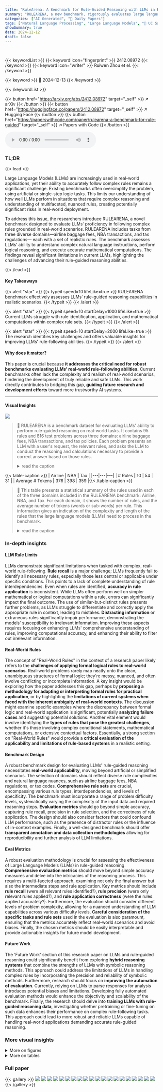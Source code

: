```yaml
---
title: "RuleArena: A Benchmark for Rule-Guided Reasoning with LLMs in Real-World Scenarios"
summary: "RULEARENA, a new benchmark, rigorously evaluates large language models' ability to apply complex, real-world rules across diverse scenarios, revealing significant shortcomings in current LLMs' rule-gu..."
categories: ["AI Generated", "🤗 Daily Papers"]
tags: ["Natural Language Processing", "Large Language Models", "🏢 UC Santa Barbara",]
showSummary: true
date: 2024-12-12
draft: false
---
```


<br>

{{< keywordList >}}
{{< keyword icon="fingerprint" >}} 2412.08972 {{< /keyword >}}
{{< keyword icon="writer" >}} Ruiwen Zhou et el. {{< /keyword >}}
 
{{< keyword >}} 🤗 2024-12-13 {{< /keyword >}}
 
{{< /keywordList >}}

{{< button href="https://arxiv.org/abs/2412.08972" target="_self" >}}
↗ arXiv
{{< /button >}}
{{< button href="https://huggingface.co/papers/2412.08972" target="_self" >}}
↗ Hugging Face
{{< /button >}}
{{< button href="https://paperswithcode.com/paper/rulearena-a-benchmark-for-rule-guided" target="_self" >}}
↗ Papers with Code
{{< /button >}}



<audio controls>
    <source src="https://ai-paper-reviewer.com/2412.08972/podcast.wav" type="audio/wav">
    Your browser does not support the audio element.
</audio>


### TL;DR


{{< lead >}}

Large Language Models (LLMs) are increasingly used in real-world applications, yet their ability to accurately follow complex rules remains a significant challenge. Existing benchmarks often oversimplify the problem, using artificial or single-step logic tasks. This limits our understanding of how well LLMs perform in situations that require complex reasoning and understanding of multifaceted, nuanced rules, creating potentially significant risks in real-world deployment. 

To address this issue, the researchers introduce RULEARENA, a novel benchmark designed to evaluate LLMs' proficiency in following complex rules grounded in real-world scenarios. RULEARENA includes tasks from three diverse domains—airline baggage fees, NBA transactions, and tax regulations— each with a set of realistic rules. The benchmark assesses LLMs' ability to understand complex natural language instructions, perform logical reasoning, and execute accurate mathematical computations.  The findings reveal significant limitations in current LLMs, highlighting the challenges of advancing their rule-guided reasoning abilities.

{{< /lead >}}


#### Key Takeaways

{{< alert "star" >}}
{{< typeit speed=10 lifeLike=true >}} RULEARENA benchmark effectively assesses LLMs' rule-guided reasoning capabilities in realistic scenarios. {{< /typeit >}}
{{< /alert >}}

{{< alert "star" >}}
{{< typeit speed=10 startDelay=1000 lifeLike=true >}} Current LLMs struggle with rule identification, application, and mathematical computations within complex rule sets. {{< /typeit >}}
{{< /alert >}}

{{< alert "star" >}}
{{< typeit speed=10 startDelay=2000 lifeLike=true >}} The research identifies key challenges and offers valuable insights for improving LLMs' rule-following abilities. {{< /typeit >}}
{{< /alert >}}

#### Why does it matter?
This paper is crucial because **it addresses the critical need for robust benchmarks evaluating LLMs' real-world rule-following abilities.**  Current benchmarks often lack the complexity and realism of real-world scenarios, hindering the development of truly reliable and safe LLMs. This work directly contributes to bridging this gap, **guiding future research and development efforts** toward more trustworthy AI systems.

------
#### Visual Insights



![](https://arxiv.org/html/2412.08972/x1.png)

> 🔼 RULEARENA is a benchmark dataset for evaluating LLMs' ability to perform rule-guided reasoning on real-world tasks.  It contains 95 rules and 816 test problems across three domains: airline baggage fees, NBA transactions, and tax policies.  Each problem presents an LLM with a user's request, the relevant rules, and asks the LLM to conduct the reasoning and calculations necessary to provide a correct answer based on those rules.
> <details>
> <summary>read the caption</summary>
> Figure 1: Overview of RuleArena. RuleArena contains 95 commonly used and moderately complex rules and 816 test problems from three representative real-world scenarios - airline luggage fees, NBA transactions, and taxation policies. LLMs are given a the task instruction, the reference rules in this scenario, and a user instance, and required to conduct reasoning and computation for the user input under the guidance of reference rules.
> </details>





{{< table-caption >}}
| Airline | NBA | Tax |
|---|---|---|
| # Rules | 10 | 54 | 31 |
| Average # Tokens | 376 | 398 | 359 |{{< /table-caption >}}

> 🔼 This table presents a statistical summary of the rules used in each of the three domains included in the RULEARENA benchmark: Airline, NBA, and Tax.  For each domain, it shows the number of rules, and the average number of tokens (words or sub-words) per rule. This information gives an indication of the complexity and length of the rules that the large language models (LLMs) need to process in the benchmark.
> <details>
> <summary>read the caption</summary>
> Table 1: Statistics of rules in each domain.
> </details>





### In-depth insights


#### LLM Rule Limits
LLMs demonstrate significant limitations when tasked with complex, real-world rule-following.  **Rule recall** is a major challenge; LLMs frequently fail to identify all necessary rules, especially those less central or applicable under specific conditions.  This points to a lack of complete understanding of rule interdependencies.  Even when rules are identified, **accuracy in rule application** is inconsistent.  While LLMs often perform well on simpler mathematical or logical computations within a rule, errors can significantly impact the final outcome. The use of similar-but-distinct rules presents further problems, as LLMs struggle to differentiate and correctly apply the appropriate rule in context, leading to mistakes.  **Distracting information** or extraneous rules significantly impair performance, demonstrating the models' susceptibility to irrelevant information.  Improving these aspects requires focusing on enhancing LLMs' comprehensive understanding of rules, improving computational accuracy, and enhancing their ability to filter out irrelevant information.

#### Real-World Rules
The concept of "Real-World Rules" in the context of a research paper likely refers to the **challenges of applying formal logical rules to real-world scenarios**.  Real-world problems rarely map neatly onto the clean, unambiguous structures of formal logic; they're messy, nuanced, and often involve conflicting or incomplete information.  A key insight would be exploring how the paper addresses this gap, perhaps by **proposing a methodology for adapting or interpreting formal rules for practical application**, or by highlighting the **limitations of current systems when faced with the inherent ambiguity of real-world contexts**.  The discussion might examine specific examples where the discrepancy between formal logic and real-world application is significant, potentially **analyzing failure cases** and suggesting potential solutions.  Another vital element would involve identifying the **types of rules that pose the greatest challenges**, whether it's those involving complex conditional statements, mathematical computations, or extensive contextual factors.  Essentially, a strong section on "Real-World Rules" would provide a **critical evaluation of the applicability and limitations of rule-based systems** in a realistic setting.

#### Benchmark Design
A robust benchmark design for evaluating LLMs' rule-guided reasoning necessitates **real-world applicability**, moving beyond artificial or simplified scenarios.  The selection of domains should reflect diverse rule complexities and natural language nuances, such as airline baggage fees, NBA regulations, or tax codes.  **Comprehensive rule sets** are crucial, encompassing various rule types, interdependencies, and levels of specificity. The benchmark must incorporate a range of problem difficulty levels, systematically varying the complexity of the input data and required reasoning steps.  **Evaluation metrics** should go beyond simple accuracy, capturing rule recall, precision in rule selection, and the correctness of rule application.  The design should also consider factors that could confound LLM performance, such as the presence of distractor rules or the influence of in-context examples.  Finally, a well-designed benchmark should offer **transparent annotation and data collection methodologies** allowing for reproducibility and further analysis of LLM limitations.

#### Eval Metrics
A robust evaluation methodology is crucial for assessing the effectiveness of Large Language Models (LLMs) in rule-guided reasoning.  **Comprehensive evaluation metrics** should move beyond simple accuracy measures and delve into the intricacies of the reasoning process.  This requires a multi-faceted approach, examining not only the final answer but also the intermediate steps and rule application. Key metrics should include **rule recall** (were all relevant rules identified?), **rule precision** (were only relevant rules applied?), and **rule application correctness** (were the rules applied accurately?).  Furthermore, the evaluation should consider different levels of problem complexity, allowing for a nuanced understanding of LLM capabilities across various difficulty levels. **Careful consideration of the specific tasks and rule sets** used in the evaluation is also paramount, ensuring that the metrics accurately reflect real-world scenarios and avoid biases.  Finally, the chosen metrics should be easily interpretable and provide actionable insights for future model development.

#### Future Work
The 'Future Work' section of this research paper on LLMs and rule-guided reasoning could significantly benefit from exploring **hybrid reasoning systems** that combine the strengths of LLMs with symbolic reasoning methods.  This approach could address the limitations of LLMs in handling complex rules by incorporating the precision and reliability of symbolic methods.  Furthermore, research should focus on **improving the automation of evaluation**.  Currently, relying on LLMs to parse responses for analysis introduces potential biases and limitations.  Developing fully automated evaluation methods would enhance the objectivity and scalability of the benchmark.  Finally, the research should delve into **training LLMs with rule-guided reasoning data**, investigating whether pretraining or fine-tuning on such data enhances their performance on complex rule-following tasks. This approach could lead to more robust and reliable LLMs capable of handling real-world applications demanding accurate rule-guided reasoning.


### More visual insights

<details>
<summary>More on figures
</summary>


![](https://arxiv.org/html/2412.08972/x2.png)

> 🔼 This bar chart visualizes the rule-wise recall metric for the airline domain.  The x-axis represents individual rules, ordered from lowest to highest recall,  while the y-axis indicates the recall score (proportion of problems the LLM correctly applied each rule to). Each bar's height corresponds to a specific rule's recall, demonstrating the relative effectiveness of different rules in this context. Rules with higher recall are more consistently applied by the LLM. Conversely, lower recall highlights rules where the model's performance was less successful.
> <details>
> <summary>read the caption</summary>
> (a) Recall
> </details>



![](https://arxiv.org/html/2412.08972/x3.png)

> 🔼 This figure shows the rule-wise application correctness of rules in the airline domain.  The x-axis represents the rules, and the y-axis represents the correctness score.  Each bar shows the correctness of applying a particular rule in the airline domain, indicating the proportion of times the LLM applied a given rule correctly.
> <details>
> <summary>read the caption</summary>
> (b) Correctness
> </details>



![](https://arxiv.org/html/2412.08972/x4.png)

> 🔼 This figure shows the performance of large language models (LLMs) on a rule-by-rule basis for the airline domain.  It presents two bar charts displaying the recall and precision for each of the rules used in the airline baggage fee calculation task.  Higher bars indicate better performance for a given rule. The x-axis represents the individual rules, and the y-axis represents the recall and precision scores.  This visualization allows for a granular analysis of the model's understanding and application of specific rules in the complex airline baggage fee calculation process.
> <details>
> <summary>read the caption</summary>
> Figure 2: Rule-wise metrics of rules in airline domain.
> </details>



![](https://arxiv.org/html/2412.08972/x5.png)

> 🔼 Figure 2(a) shows the recall of rules in the airline domain. The x-axis represents the rules, and the y-axis represents the recall. The height of each bar corresponds to the recall of the corresponding rule. It is observed that some rules have perfect recall, meaning the LLM always applies them correctly when needed, while others have lower recall, indicating the LLM sometimes fails to apply them correctly even when needed.
> <details>
> <summary>read the caption</summary>
> (a) Airline
> </details>



![](https://arxiv.org/html/2412.08972/x6.png)

> 🔼 This figure shows the results of problem-wise analysis for the NBA transaction domain.  It presents the precision (P(t)), rule application correctness (AC(t)), recall (R(t)), and accuracy (Acc(t)) for different LLMs (Llama-3.1 70B, Qwen-2.5 72B, Llama-3.1 405B, Claude-3.5 Sonnet, and GPT-40) under varying levels of difficulty (Level 1, Level 2, Level 3). Both 0-shot and 1-shot prompting strategies are compared.  The data illustrate the LLMs' performance in applying relevant rules correctly to solve NBA transaction problems according to the specified regulations.
> <details>
> <summary>read the caption</summary>
> (b) NBA
> </details>



![](https://arxiv.org/html/2412.08972/x7.png)

> 🔼 This figure shows the correlation between problem-wise metrics (recall, correctness, and precision) and accuracy for the tax domain in the RULEARENA benchmark.  It visually represents the relationship between the accuracy of LLM's answers and how well they recalled, correctly applied, and precisely selected the relevant rules for each problem. The x-axis represents the range of recall/correctness/precision values, while the y-axis represents accuracy.
> <details>
> <summary>read the caption</summary>
> (c) Tax
> </details>



![](https://arxiv.org/html/2412.08972/x8.png)

> 🔼 This figure displays the correlation analysis between accuracy and other problem-wise metrics (precision, recall, rule application correctness).  The results show a strong, nearly linear positive correlation between accuracy and recall, indicating that higher recall strongly predicts higher accuracy. In contrast, the correlations between accuracy and precision, and accuracy and rule application correctness are considerably weaker and highly non-linear, suggesting that achieving high precision or rule application correctness alone is not sufficient to guarantee high overall accuracy. The figure helps visualize and understand how different factors contribute to successful rule-following performance in the three benchmark domains.
> <details>
> <summary>read the caption</summary>
> Figure 3: Correlation between problem-wise metrics and accuracy. The correlation is the most obvious and almost linear between R⁢(t)R𝑡{\rm R}(t)roman_R ( italic_t ) and Acc⁢(t)Acc𝑡{\rm Acc}(t)roman_Acc ( italic_t ), while highly non-linear or unclear between other two metrics and Acc⁢(t)Acc𝑡{\rm Acc}(t)roman_Acc ( italic_t ).
> </details>



![](https://arxiv.org/html/2412.08972/x9.png)

> 🔼 This figure shows the correlation between the problem-wise correctness metric and the accuracy metric across three different domains (Airline, NBA, and Tax).  It demonstrates how well the large language models (LLMs) apply the rules correctly in relation to the overall accuracy of their problem solutions.  The relationship is analyzed and visualized in three separate charts to better showcase the performance across all three domains.
> <details>
> <summary>read the caption</summary>
> (a) Correctness
> </details>



![](https://arxiv.org/html/2412.08972/x10.png)

> 🔼 This bar chart visualizes the rule-wise recall of rules within the NBA domain. The x-axis represents individual rules, numbered 1 through 52. The y-axis denotes the recall rate, ranging from 0.0 to 1.0. Each bar's height corresponds to a specific rule's recall rate, indicating the proportion of times the rule was correctly applied across the dataset by LLMs. The chart offers a granular view of the rules' recall performance, helping to identify rules that are consistently or inconsistently applied by LLMs.
> <details>
> <summary>read the caption</summary>
> (b) Recall
> </details>



![](https://arxiv.org/html/2412.08972/x11.png)

> 🔼 This figure shows the correlation between the problem-wise accuracy (Acc(t)) and other metrics (Recall, Correctness, Precision) for the Tax domain in the RULEARENA benchmark.  It visually represents how well the LLMs accurately answer the problems compared to the ground truth, considering the influence of rule recall, correct rule application, and the precision of rule selection. The x-axis displays the ranges of Recall/Precision/Correctness, and the y-axis represents the corresponding accuracy.
> <details>
> <summary>read the caption</summary>
> (c) Accuracy
> </details>



![](https://arxiv.org/html/2412.08972/x12.png)

> 🔼 This figure demonstrates the impact of irrelevant information and increased context length on the performance of Large Language Models (LLMs) in tax calculations. Three experimental conditions are compared: a standard setting with only relevant information, a distractor setting where irrelevant (but seemingly valid) tax forms are added, and a placeholder setting where meaningless tokens are added to match the length of the distractor forms. The results show that while additional context length (placeholder setting) has a minimal impact on performance, the addition of irrelevant tax forms significantly reduces the accuracy of LLMs. This highlights LLMs' vulnerability to distraction from irrelevant information, even if the added information is seemingly valid and not inherently contradictory.
> <details>
> <summary>read the caption</summary>
> Figure 4: The effect of distractive rules and context length. The “Standard” mode refers to the default setting of Level 1 tax problems, the “Distractor” mode appends nullified forms after the “Standard” input, and the “Placeholder” mode adds meaningless tokens on space lines. Distractive rules lead to a significant drop on the performances of all LLMs, while meaningless tokens make little difference to the performance.
> </details>



![](https://arxiv.org/html/2412.08972/x13.png)

> 🔼 Figure 5 presents three examples showcasing common failure modes of Large Language Models (LLMs) when performing rule-guided reasoning tasks.  The first example demonstrates inadequate rule recall, where the LLM overlooks a crucial rule leading to an incorrect calculation. The second example shows inappropriate usage of similar rules, where the LLM confuses similar but distinct regulations. The third example highlights computation errors, where the LLM makes a mathematical mistake, resulting in an incorrect final answer. These examples highlight the challenges LLMs face in accurately applying rules and performing complex computations, even when given comprehensive instructions.
> <details>
> <summary>read the caption</summary>
> Figure 5: Failure Case Studies. Existing LLMs commonly fail due to inadequate rule recall, inappropriate usage of similar rules, and computation errors.
> </details>



![](https://arxiv.org/html/2412.08972/x14.png)

> 🔼 This figure shows the rule-wise recall of rules in the airline domain. The x-axis represents the rules, and the y-axis represents the recall rate. Each bar corresponds to a rule, and its height indicates the recall rate for that rule. The rules are ordered from highest recall to lowest recall.
> <details>
> <summary>read the caption</summary>
> (a) Recall
> </details>



![](https://arxiv.org/html/2412.08972/x15.png)

> 🔼 This figure shows the rule-wise application correctness of rules in the airline domain.  The x-axis represents the rules, ordered by correctness score. The y-axis represents the application correctness score for each rule, indicating the proportion of times the LLM correctly applied the rule.  A higher bar indicates higher correctness.
> <details>
> <summary>read the caption</summary>
> (b) Correctness
> </details>



![](https://arxiv.org/html/2412.08972/x16.png)

> 🔼 This figure shows the performance of large language models (LLMs) on a rule-by-rule basis for the airline domain of the RULEARENA benchmark.  It presents two bar charts: one for recall (R(r)) and one for application correctness (AC(r)). Each bar represents a specific rule, and the height of the bar indicates the metric's value for that rule.  This visualization allows for a detailed analysis of which rules are easier or harder for LLMs to correctly identify and apply, highlighting potential weaknesses in the models' rule-guided reasoning capabilities in real-world scenarios.
> <details>
> <summary>read the caption</summary>
> Figure 6: Rule-wise metrics of rules in airline domain.
> </details>



</details>




<details>
<summary>More on tables
</summary>


{{< table-caption >}}
Models|Settings|Level 1 P(t)|Level 1 AC(t)|Level 1 R(t)|Level 1 Acc(t)|Level 2 P(t)|Level 2 AC(t)|Level 2 R(t)|Level 2 Acc(t)|Level 3 P(t)|Level 3 AC(t)|Level 3 R(t)|Level 3 Acc(t)
---|---|---|---|---|---|---|---|---|---|---|---|---
Airline|---|---|---|---|---|---|---|---|---|---|---|---|---
Llama-3.1 70B|0-shot|1.000|0.764|0.558|0.01|1.000|0.732|0.535|0.01|1.000|0.752|0.578|0.00
Llama-3.1 70B|1-shot|1.000|0.809|0.787|0.17|1.000|0.827|0.801|0.07|1.000|0.769|0.815|0.01
Qwen-2.5 72B|0-shot|1.000|0.636|0.586|0.01|1.000|0.627|0.554|0.01|1.000|0.588|0.544|0.00
Qwen-2.5 72B|1-shot|1.000|0.836|0.908|0.19|1.000|0.818|0.901|0.10|1.000|0.801|0.904|0.01
Llama-3.1 405B|0-shot|1.000|0.854|0.604|0.03|1.000|0.844|0.587|0.06|1.000|0.845|0.570|0.01
Llama-3.1 405B|1-shot|1.000|0.919|0.921|0.32|1.000|0.897|0.905|0.16|1.000|0.870|0.946|0.04
Claude-3.5 Sonnet|0-shot|1.000|0.930|0.702|0.04|1.000|0.876|0.669|0.00|1.000|0.888|0.646|0.01
Claude-3.5 Sonnet|1-shot|1.000|0.960|0.871|0.29|1.000|0.966|0.822|0.30|1.000|0.972|0.718|0.11
GPT-4o|0-shot|1.000|0.862|0.616|0.02|1.000|0.868|0.578|0.00|1.000|0.813|0.548|0.00
GPT-4o|1-shot|1.000|0.922|0.885|0.32|1.000|0.875|0.853|0.16|1.000|0.835|0.798|0.05
NBA Transaction|---|---|---|---|---|---|---|---|---|---|---|---|---
Llama-3.1 70B|0-shot|0.579|–|0.428|0.40|0.498|–|0.246|0.36|0.540|–|0.250|0.22
Llama-3.1 70B|1-shot|0.560|–|0.565|0.49|0.466|–|0.386|0.25|0.578|–|0.438|0.26
Qwen-2.5 72B|0-shot|0.556|–|0.409|0.44|0.537|–|0.339|0.43|0.592|–|0.305|0.30
Qwen-2.5 72B|1-shot|0.595|–|0.526|0.53|0.495|–|0.378|0.35|0.574|–|0.327|0.17
Llama-3.1 405B|0-shot|0.581|–|0.419|0.49|0.577|–|0.323|0.30|0.561|–|0.297|0.28
Llama-3.1 405B|1-shot|0.608|–|0.550|0.56|0.559|–|0.439|0.29|0.575|–|0.461|0.10
Claude-3.5 Sonnet|0-shot|0.660|–|0.457|0.38|0.630|–|0.373|0.40|0.588|–|0.292|0.28
Claude-3.5 Sonnet|1-shot|0.676|–|0.528|0.58|0.676|–|0.410|0.47|0.650|–|0.371|0.26
GPT-4o|0-shot|0.650|–|0.446|0.40|0.570|–|0.327|0.26|0.603|–|0.291|0.24
GPT-4o|1-shot|0.616|–|0.506|0.40|0.597|–|0.392|0.28|0.569|–|0.318|0.20
Tax|---|---|---|---|---|---|---|---|---|---|---|---|---
Llama-3.1 70B|0-shot|1.000|0.834|0.989|0.01|1.000|0.767|0.918|0.00|1.000|0.745|0.852|0.00
Llama-3.1 70B|1-shot|1.000|0.923|0.998|0.11|1.000|0.895|0.941|0.00|1.000|0.873|0.910|0.00
Qwen-2.5 72B|0-shot|1.000|0.888|0.998|0.10|1.000|0.835|0.944|0.01|1.000|0.785|0.903|0.00
Qwen-2.5 72B|1-shot|1.000|0.931|1.000|0.17|1.000|0.919|0.934|0.00|1.000|0.921|0.868|0.00
Llama-3.1 405B|0-shot|1.000|0.923|0.999|0.16|1.000|0.876|0.964|0.02|1.000|0.797|0.926|0.00
Llama-3.1 405B|1-shot|1.000|0.941|1.000|0.24|1.000|0.914|0.958|0.03|1.000|0.873|0.880|0.00
Claude-3.5 Sonnet|0-shot|1.000|0.964|1.000|0.32|1.000|0.934|0.940|0.02|1.000|0.887|0.866|0.00
Claude-3.5 Sonnet|1-shot|1.000|0.979|1.000|0.64|1.000|0.954|0.969|0.16|1.000|0.895|0.888|0.00
GPT-4o|0-shot|1.000|0.965|1.000|0.42|1.000|0.951|0.957|0.07|1.000|0.945|0.908|0.00
GPT-4o|1-shot|1.000|0.975|1.000|0.57|1.000|0.975|0.944|0.07|1.000|0.982|0.893|0.00{{< /table-caption >}}
> 🔼 This table presents the performance of various large language models (LLMs) on three different real-world scenarios: airline baggage fees, NBA transactions, and tax calculations.  The performance is evaluated across three difficulty levels for each scenario.  The metrics used are problem-wise precision (P(t)), indicating the proportion of correctly identified relevant rules; problem-wise rule application correctness (AC(t)), showing the proportion of correctly applied rules; and problem-wise recall (R(t)), representing the proportion of relevant rules successfully applied.
> <details>
> <summary>read the caption</summary>
> Table 2: Main problem-wise evaluation results on airline, NBA, and tax domains. P⁢(t)P𝑡{\rm P}(t)roman_P ( italic_t ) denotes problem-wise precision, AC⁢(t)AC𝑡{\rm AC}(t)roman_AC ( italic_t ) denotes problem-wise rule application correctness, and R⁢(t)R𝑡{\rm R}(t)roman_R ( italic_t ) denotes problem-wise recall.
> </details>

{{< table-caption >}}
|       | Airline | NBA | Tax |
| :---- | :------: | :-: | :-: |
| Mean(P(r)) | 1.000 | 0.504 | 1.000 |
| Var(P(r)) | 0.000 | 0.110 | 0.000 |
| Mean(Ac(r)) | 0.798 | – | 0.828 |
| Var(Ac(r)) | 0.026 | – | 0.047 |
| Mean(R(r)) | 0.721 | 0.308 | 0.900 |
| Var(R(r)) | 0.109 | 0.082 | 0.050 |{{< /table-caption >}}
> 🔼 This table presents a statistical summary of three key rule-wise metrics (Recall, Application Correctness, and Precision) across all rules within the Airline, NBA, and Tax domains of the RULEARENA benchmark.  It shows the mean and variance for each metric in each domain, offering insights into the consistency and variability of LLM performance at the rule level.
> <details>
> <summary>read the caption</summary>
> Table 3: Statistics of our three rule-wise metrics.
> </details>

{{< table-caption >}}
| Airline | essential | NBA | essential | Tax | essential |
|---|---|---|---|---|---| 
| maximum violation fee |  | salary space consumption of bird right |  | education credits |  |
| complementary overweight |  | salary space consumption of early bird right |  | american opportunity credit |  |
| oversize fee |  | sign and trade maximum salary | ✓ | net profit |  |
| 3rd base check fee | ✓ | Arenas provision |  | ctc or other dependent credit |  |
| main plus extra free bag |  | over 38 rule |  | taxes with qualified dividends | ✓|{{< /table-caption >}}
> 🔼 This table lists the top five rules from the Airline, NBA, and Tax domains that were least frequently applied correctly by LLMs.  It highlights the non-essential rules that are often overlooked, illustrating challenges with recall in the model's rule-guided reasoning.
> <details>
> <summary>read the caption</summary>
> Table 4: Top-5555 rules of the lowest recall in ascent order of recall.
> </details>

{{< table-caption >}}
| Airline | Tax |
|---|---|---|---|
| Rule | Composition | Rule | Composition |
| main plus extra free bag | ✓ | taxes with qualified dividends | ✓ |
| overall fee aggregation | ✓ | standard taxes |  |
| overweight fee matching |  | itemized deductions | ✓ |
| 3rd base check fee |  | standard deductions | ✓ |
| oversize fee matching | ✓ | total income | ✓ |{{< /table-caption >}}
> 🔼 This table presents the five rules with the lowest correctness scores in the RULEARENA benchmark's Airline domain, ordered by increasing correctness.  The 'correctness' metric assesses whether the LLM correctly applied the rule in the problems where the rule was relevant.
> <details>
> <summary>read the caption</summary>
> Table 5: Top-5555 rules of the lowest correctness in ascent order of correctness.
> </details>

{{< table-caption >}}
| Rule | Substitutable |
|---|---| 
| higher max criterion |  |
| non bird right | ✓ |
| taxpayer mid level exception hard cap | ✓ |
| standard traded player exception | ✓ |
| salary increase ratio except bird right | ✓ |{{< /table-caption >}}
> 🔼 This table presents the top five rules with the lowest precision in the NBA domain, ordered by ascending precision values.  It highlights rules where the model frequently misapplies them, often confusing them with similar rules due to subtle differences in application conditions.  The table helps to illustrate the challenges posed by similar-looking rules in a complex, real-world scenario.
> <details>
> <summary>read the caption</summary>
> Table 6: Top-5555 rules of the lowest precision in ascent order of precision.
> </details>

{{< table-caption >}}
| Rule | Setting | R(r) | P(r) |
|---|---|---|---| 
| Over 38 rule | 0-shot | 0.00 | N/A |
|  | 1-shot | 0.35 | 0.76 |
| Salary consumption | 0-shot | 0.00 | N/A |
|  | 1-shot | 0.23 | 0.20 |{{< /table-caption >}}
> 🔼 This table compares the performance of LLMs in applying rules when using zero-shot and one-shot prompting strategies.  It shows the recall (R(r)) and precision (P(r)) for two specific rules: 'Over 38 rule' and 'Salary consumption' in the NBA transaction domain.  These metrics reveal how well LLMs identify and apply these rules accurately under different prompting conditions.
> <details>
> <summary>read the caption</summary>
> Table 7: 0-shot and 1-shot rule-wise comparison.
> </details>

{{< table-caption >}}
| Models | Setting | Airline AC(t) | Airline R(t) | Airline Acc(t) | Tax AC(t) | Tax R(t) | Tax Acc(t) |
|---|---|---|---|---|---|---|---| 
| Llama 70 | Table | 0.764 | 0.558 | 0.01 | 0.834 | 0.989 | 0.01 |
|  | Text | 0.764 | 0.582 | 0.01 | 0.814 | 0.991 | 0.00 |
| Qwen 72 | Table | 0.636 | 0.586 | 0.01 | 0.888 | 0.998 | 0.10 |
|  | Text | 0.748 | 0.633 | 0.02 | 0.859 | 0.996 | 0.01 |
| Llama 405 | Table | 0.854 | 0.604 | 0.03 | 0.923 | 0.999 | 0.16 |
|  | Text | 0.835 | 0.587 | 0.07 | 0.919 | 0.998 | 0.05 |
| Sonnet | Table | 0.930 | 0.702 | 0.04 | 0.964 | 1.000 | 0.32 |
|  | Text | 0.937 | 0.705 | 0.06 | 0.971 | 1.000 | 0.33 |
| GPT-4o | Table | 0.862 | 0.616 | 0.02 | 0.965 | 1.000 | 0.42 |
|  | Text | 0.864 | 0.669 | 0.03 | 0.960 | 1.000 | 0.33 |{{< /table-caption >}}
> 🔼 This table compares the performance of different large language models (LLMs) on a rule-following task.  Specifically, it shows how each LLM performs when given rules in two different formats:  a table format and a text format. The comparison allows for an analysis of whether the representation of the rules (tabular vs. textual) influences the LLMs' accuracy, recall, and correctness in applying the rules to solve a problem.
> <details>
> <summary>read the caption</summary>
> Table 8: Results of different LLMs given different rule representations.
> </details>

</details>




### Full paper

{{< gallery >}}
<img src="https://ai-paper-reviewer.com/2412.08972/1.png" class="grid-w50 md:grid-w33 xl:grid-w25" />
<img src="https://ai-paper-reviewer.com/2412.08972/2.png" class="grid-w50 md:grid-w33 xl:grid-w25" />
<img src="https://ai-paper-reviewer.com/2412.08972/3.png" class="grid-w50 md:grid-w33 xl:grid-w25" />
<img src="https://ai-paper-reviewer.com/2412.08972/4.png" class="grid-w50 md:grid-w33 xl:grid-w25" />
<img src="https://ai-paper-reviewer.com/2412.08972/5.png" class="grid-w50 md:grid-w33 xl:grid-w25" />
<img src="https://ai-paper-reviewer.com/2412.08972/6.png" class="grid-w50 md:grid-w33 xl:grid-w25" />
<img src="https://ai-paper-reviewer.com/2412.08972/7.png" class="grid-w50 md:grid-w33 xl:grid-w25" />
<img src="https://ai-paper-reviewer.com/2412.08972/8.png" class="grid-w50 md:grid-w33 xl:grid-w25" />
<img src="https://ai-paper-reviewer.com/2412.08972/9.png" class="grid-w50 md:grid-w33 xl:grid-w25" />
<img src="https://ai-paper-reviewer.com/2412.08972/10.png" class="grid-w50 md:grid-w33 xl:grid-w25" />
<img src="https://ai-paper-reviewer.com/2412.08972/11.png" class="grid-w50 md:grid-w33 xl:grid-w25" />
<img src="https://ai-paper-reviewer.com/2412.08972/12.png" class="grid-w50 md:grid-w33 xl:grid-w25" />
<img src="https://ai-paper-reviewer.com/2412.08972/13.png" class="grid-w50 md:grid-w33 xl:grid-w25" />
<img src="https://ai-paper-reviewer.com/2412.08972/14.png" class="grid-w50 md:grid-w33 xl:grid-w25" />
<img src="https://ai-paper-reviewer.com/2412.08972/15.png" class="grid-w50 md:grid-w33 xl:grid-w25" />
<img src="https://ai-paper-reviewer.com/2412.08972/16.png" class="grid-w50 md:grid-w33 xl:grid-w25" />
<img src="https://ai-paper-reviewer.com/2412.08972/17.png" class="grid-w50 md:grid-w33 xl:grid-w25" />
<img src="https://ai-paper-reviewer.com/2412.08972/18.png" class="grid-w50 md:grid-w33 xl:grid-w25" />
<img src="https://ai-paper-reviewer.com/2412.08972/19.png" class="grid-w50 md:grid-w33 xl:grid-w25" />
<img src="https://ai-paper-reviewer.com/2412.08972/20.png" class="grid-w50 md:grid-w33 xl:grid-w25" />
{{< /gallery >}}